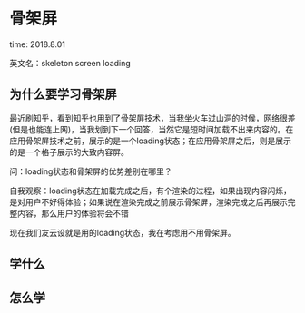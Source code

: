 # 骨架屏

time: 2018.8.01

英文名：skeleton screen loading

## 为什么要学习骨架屏

最近刷知乎，看到知乎也用到了骨架屏技术，当我坐火车过山洞的时候，网络很差(但是也能连上网)，当我划到下一个回答，当然它是短时间加载不出来内容的。在应用骨架屏技术之前，展示的是一个loading状态；在应用骨架屏之后，则是展示的是一个格子展示的大致内容屏。

问：loading状态和骨架屏的优势差别在哪里？

自我观察：loading状态在加载完成之后，有个渲染的过程，如果出现内容闪烁，是对用户不好得体验；如果说在渲染完成之前展示骨架屏，渲染完成之后再展示完整内容，那么用户的体验将会不错

现在我们友云设就是用的loading状态，我在考虑用不用骨架屏。

## 学什么

## 怎么学